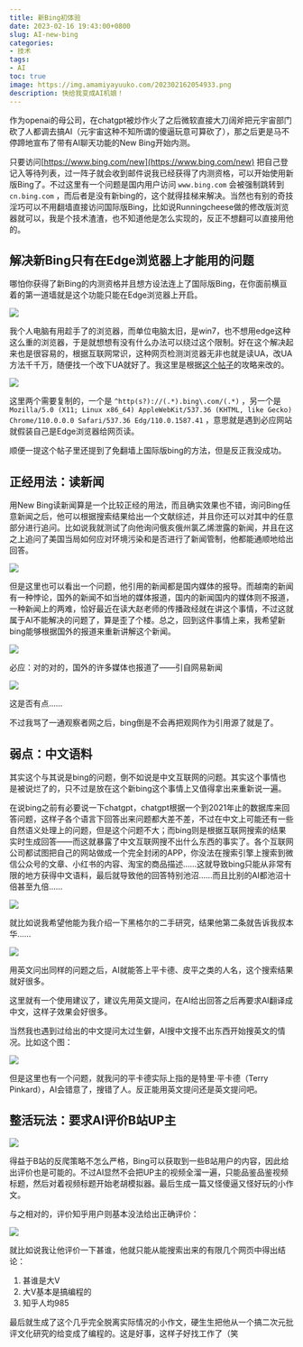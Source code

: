 ```yaml
---
title: 新Bing初体验
date: 2023-02-16 19:43:00+0800
slug: AI-new-bing
categories:
- 技术
tags:
- AI
toc: true
image: https://img.amamiyayuuko.com/202302162054933.png
description: 快给我变成AI机娘！
---
```


作为openai的母公司，在chatgpt被炒作火了之后微软直接大刀阔斧把元宇宙部门砍了人都调去搞AI（元宇宙这种不知所谓的傻逼玩意可算砍了），那之后更是马不停蹄地宣布了带有AI聊天功能的New Bing开始内测。

只要访问[https://www.bing.com/new](https://www.bing.com/new) 把自己登记入等待列表，过一阵子就会收到邮件说我已经获得了内测资格，可以开始使用新版Bing了。不过这里有一个问题是国内用户访问 `www.bing.com` 会被强制跳转到 `cn.bing.com` ，而后者是没有新bing的，这个就得挂梯来解决。当然也有别的奇技淫巧可以不用翻墙直接访问国际版Bing，比如说Runningcheese做的修改版浏览器就可以，我是个技术渣渣，也不知道他是怎么实现的，反正不想翻可以直接用他的。

## 解决新Bing只有在Edge浏览器上才能用的问题

哪怕你获得了新Bing的内测资格并且想方设法连上了国际版Bing，在你面前横亘着的第一道墙就是这个功能只能在Edge浏览器上开启。

![](https://img.amamiyayuuko.com/202302162001120.png)

我个人电脑有用趁手了的浏览器，而单位电脑太旧，是win7，也不想用edge这种这么重的浏览器，于是就想想有没有什么办法可以绕过这个限制。好在这个解决起来也是很容易的，根据互联网常识，这种网页检测浏览器无非也就是读UA，改UA方法千千万，随便找一个改下UA就好了。我这里是根据[这个帖子](https://blog.csdn.net/AI_Fanatic/article/details/129053010)的攻略来改的。

![](https://img.amamiyayuuko.com/202302162006379.png)

这里两个需要复制的，一个是 `^http(s?)://(.*).bing\.com/(.*)` ，另一个是  `Mozilla/5.0 (X11; Linux x86_64) AppleWebKit/537.36 (KHTML, like Gecko) Chrome/110.0.0.0 Safari/537.36 Edg/110.0.1587.41` ，意思就是遇到必应网站就假装自己是Edge浏览器给网页读。

顺便一提这个帖子里还提到了免翻墙上国际版bing的方法，但是反正我没成功。

## 正经用法：读新闻

用New Bing读新闻算是一个比较正经的用法，而且确实效果也不错，询问Bing任意新闻之后，他可以根据搜索结果给出一个文献综述，并且你还可以对其中的任意部分进行追问。比如说我就测试了向他询问俄亥俄州氯乙烯泄露的新闻，并且在这之上追问了美国当局如何应对环境污染和是否进行了新闻管制，他都能通顺地给出回答。

![](https://img.amamiyayuuko.com/202302162025536.jpg)

但是这里也可以看出一个问题，他引用的新闻都是国内媒体的报导。而越南的新闻有一种悖论，国外的新闻不如当地的媒体报道，国内的新闻国内的媒体则不报道，一种新闻上的两难，恰好最近在读大赵老师的传播政经就在讲这个事情，不过这就属于AI不能解决的问题了，算是歪了个楼。总之，回到这件事情上来，我希望新bing能够根据国外的报道来重新讲解这个新闻。

![](https://img.amamiyayuuko.com/202302162033635.jpg)

必应：对的对的，国外的许多媒体也报道了——引自网易新闻

![](https://img.amamiyayuuko.com/202302162034649.jpg)

这是否有点……

不过我骂了一通观察者网之后，bing倒是不会再把观网作为引用源了就是了。

## 弱点：中文语料

其实这个与其说是bing的问题，倒不如说是中文互联网的问题。其实这个事情也是被说烂了的，只不过是放在这个新bing这个事情上又值得拿出来重新说一遍。

在说bing之前有必要说一下chatgpt，chatgpt根据一个到2021年止的数据库来回答问题，这样子各个语言下回答出来问题都大差不差，不过在中文上可能还有一些自然语义处理上的问题，但是这个问题不大；而bing则是根据互联网搜索的结果实时生成回答——而这就暴露了中文互联网搜不出什么东西的事实了。各个互联网公司都试图把自己的网站做成一个完全封闭的APP，你没法在搜索引擎上搜索到微信公众号的文章、小红书的内容、淘宝的商品描述……这就导致bing只能从非常有限的地方获得中文语料，最后就导致他的回答特别池沼……而且比别的AI都池沼十倍甚至九倍……

![](https://img.amamiyayuuko.com/202302162038962.jpg)

就比如说我希望他能为我介绍一下黑格尔的二手研究，结果他第二条就告诉我叔本华……

![](https://img.amamiyayuuko.com/202302162039593.jpg)

用英文问出同样的问题之后，AI就能答上平卡德、皮平之类的人名，这个搜索结果就好很多。

这里就有一个使用建议了，建议先用英文提问，在AI给出回答之后再要求AI翻译成中文，这样子效果会好很多。

当然我也遇到过给出的中文提问太过生僻，AI搜中文搜不出东西开始搜英文的情况。比如这个图：

![](https://img.amamiyayuuko.com/202302162043613.png)

但是这里也有一个问题，就我问的平卡德实际上指的是特里·平卡德（Terry Pinkard），AI会错意了，搜错了人。反正能用英文提问还是英文提问吧。

## 整活玩法：要求AI评价B站UP主

![](https://img.amamiyayuuko.com/202302162046190.jpg)

得益于B站的反爬策略不怎么严格，Bing可以获取到一些B站用户的内容，因此给出评价也是可能的。不过AI显然不会把UP主的视频全溜一遍，只能品鉴品鉴视频标题，然后对着视频标题开始老胡模拟器。最后生成一篇又怪傻逼又怪好玩的小作文。

与之相对的，评价知乎用户则基本没法给出正确评价：

![](https://img.amamiyayuuko.com/202302162049539.jpg)

就比如说我让他评价一下甚谁，他就只能从能搜索出来的有限几个网页中得出结论：

1. 甚谁是大V
2. 大V基本是搞编程的
3. 知乎人均985

最后就生成了这个几乎完全脱离实际情况的小作文，硬生生把他从一个搞二次元批评文化研究的给变成了编程的。这是好事，这样子好找工作了（笑
